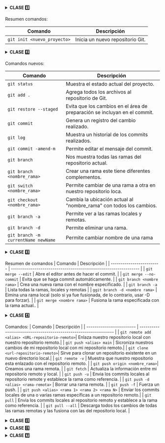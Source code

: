 

<details><summary> <b> CLASE  1️⃣</b></summary>

# Introducción a Git
---
Antes de empezar...
> 💡 **Nota:** ¿Qué es un control de versiones?  
> Un control de versiones es un historial de cada cambio que se realiza en el código fuente de un proyecto. Es importante porque da rendimiento, seguridad y flexibilidad.

#### Un poco de historia de Git

- **1990** → Nace CVS, primer controlador de versiones.
- **2005** → *Linus Torvalds crea Git* ✨  Después de caída de Bitkeeper.
- **2008** → Creación de **GitHub**
- **2018** → Microsoft compra GitHub, pero sigue siendo gratuito.
- **2024** → Git domina el mercado.

entonces:

## ¿Qué es Git?

<img src="https://avatars.githubusercontent.com/u/18133?s=280&v=4" align="right" alt="Logo de Git" width="100" height="100">


Git es un sistema distribuido de control de versiones, donde los cambios en el código son registrados por un historial en sus ficheros para saber quién y cuándo lo hizo.
Puede tener uno o varios repositorios remotos para sincronizarlos.

## ¿Qué es un repositorio?  

Es una carpeta de almacenamiento de varias versiones de los ficheros de un proyecto y el historial de los cambios hechos en ellos.  
Los repositorios pueden ser de dos tipos:
* **Locales** (en nuestro ordenador)  
* **Remotos** (en un servidor externo)
  
<img src="https://blogger.googleusercontent.com/img/b/R29vZ2xl/AVvXsEj7CpqGNI2ceZA6Kc5VJL6l2OopC2GE-4xCdduHCyo8ZhwUhxREhEfFkH0IthUE5HqVASxGXl2SET_CrKEMmmagqSxEeSfxxV9Hq_7wf41vHuXZhAOAeO59K0lvXY7MWSlV7VwLKINVf4k/s640/Repositorios.PNG" alt="Repositorios Git" width="500" height="150"/>


## ¡Inicia tu proyecto con Git!
Crea tu proyecto en una carpeta de tu preferencia con el comando:
 ```
git init <nombre de tu proyecto>
```
aparecerá un **(main)** al lado de tu ruta
</details>

Resumen comandos:

| Comando                     | Descripción                                                                |
| -------------------------   | -----------------------------------------------------------------          |
| `git init <nuevo_proyecto>` | Inicia un nuevo repositorio Git.                                           |


<details><summary> <b> CLASE 2️⃣ </b></summary>

# States y Commits
Git tiene 3 estados, los cuales son:

1.  *Modified:* Cuando un archivo tiene cambios marcados para ser confirmados 

2.  *Staged:* Los archivos modificados ya están listos para ser confirmados en el repositorio local.

3.  *Commited:* Los cambios fueron guardados en el repositorio local (commit).
   
## ¿Qué es un commit?
Son aquellos que sirven para registrart los cambios que se han hecho en el repositorio

> 💡 **Nota:** Podriamos imaginar un commit como una fotografía, cada una es como un estado de todos los archivos del repositorios

## ¿Cómo hacer un commit?

Para guardar los cambios que se tienen en el área de staging, añadiendo directamente un mensaje, se usará el siguiente comando:

 ```
git commit -m "Mensaje"
```
>El mensaje se usará como el título del commit.

Si se quiere añadir información adicional, se puede volver a usar el parámetro **-m** las veces que se requiera.

 ```
git commit -m "Mensaje" -m "Mensaje adicional"
```
## ¿Qué es el HEAD?
Es como un indicador que dice: "ESTÁS AQUÍ"
Solo se puede estar en un lugar, ese es el HEAD.

## ¿Qué es una rama?
Es una instantánea (snapshot) de la división del estado del código

>Es como un nuevo apuntador hacia una de las confirmaciones

<img src="https://res.cloudinary.com/snyk/images/f_auto,q_auto/w_1240,h_384,c_scale/v1/wordpress-sync/image1-11/image1-11-1240x384.png" alt="Repositorios Git" width="500" height="150"/>

</details>

Comandos nuevos:

| Comando                     | Descripción                                                                |
| -------------------------   | -----------------------------------------------------------------          |
| `git status`                | Muestra el estado actual del proyecto.                                     |
| `git add .`                   | Agrega todos los archivos al repositorio de Git.                           |
| `git restore --staged`      | Evita que los cambios en el área de preparación se incluyan en el commit.  |
| `git commit`                | Genera un registro del cambio realizado.                                   |
| `git log`                   | Muestra un historial de los commits realizados.                            |
| `git commit -amend-m`       | Permite editar el mensaje del commit.                                      |
| `git branch `               | Nos muestra todas las ramas del repositorio actual.                        |
| `git branch <nombre_rama>`  | Crear una rama este tiene diferentes complementos.                         |
| `git switch <nombre_rama>`  | Permite cambiar de una rama a otra en nuestro repositorio loca.            |
| `git checkout <nombre_rama>`| Cambia la ubicación actual al "nombre_rama" con todos los cambios.         |
| `git branch -a`             | Permite ver a las ramas locales y remotas.                                 |
| `git branch -d`             | Permite eliminar una rama.                                 |
| `git branch -m currentName newName`             | Permite cambiar nombre de una rama                                |

<details><summary> <b> CLASE 3️⃣ </b></summary>

# RAMAS

## ¿Para qué sirven las ramas?
Permiten realizar un desarrollo no lineal y colaborativo

>Las ramas pueden acabar de dos maneras:
>* Terminar en el olvido
>* Ser fusionada en otra rama

## Fusionar ramas
 Es el proceso en el cual se integran los cambios de una rama en otra

 <img src="https://blueelephpant.wordpress.com/wp-content/uploads/2018/08/1_tnvrls6dg7vft0zgdtfu_w.png" alt="Repositorios Git" width="500" height="230"/>

## Eliminar ramas

Eliminar ramas es una buena práctica 
> Recordemos que las ramas tienen un propósito único y  corto tiempo de periodo

## Conflictos en Git 
Un conflicto en Git ocurre cuando Git no puede fusionar automáticamente cambios de diferentes ramas porque hay modificaciones incompatibles en las mismas líneas de un archivo o archivos diferentes que interfieren entre sí.

### ¿Cómo resolver un conflicto en Git?
* Se debe elegir una versión
* Combinar ambas opciones
* Escribir algo nuevo

</details>

Resumen de comandos
| Comando                     | Descripción                                                                |
| -------------------------   | -----------------------------------------------------------------          |
| `git merge --edit`                | Abre el editor antes de hacer el commit.                                     |
| `git merge --no-commit`                | Evita que se haga commit automáticamente.                                     |
| `git branch <nombre rama>`                | Crea una nueva rama con el nombre especificado.                                     |
| `git branch -a`                | Lista todas la ramas, locales y remotas                                     |
| `ggit branch -d <nombre rama>`                | Eimina una rama local (solo si ya fue fusionada, de lo contrario, usar -D para forzar).                                     |
| `git merge <nombre rama>`                | Fusiona la rama especificada con la rama actual..                                     |

<details><summary> <b> CLASE 4️⃣  </b></summary>

# GIT HUB

## ¿Git y GitHub son lo mismo?
No... 
* Git es un control de versiones.
* GitHub es un servicio de alojamiento en la nube de código fuente basado en el sistema de control de versiones que git ofrece para manejar repositorios.

## Repositorios remotos
Es una copia de un proyecto en la nube, el cual se puede sincronizar con un repositorio local

# PUSH, PULL y PULL REQUEST
> git push
Nos sirve para empujar cualquier cmabio del repositorio local al remoto

> git pull
Nos sirve para descargar los cambios del repositorio remoro al local

### ¿Qué es una pull request?
Es una petición de cambios que se envía al respositorio original 
</details>

Comandos:
| Comando                     | Descripción                                                                |
| -------------------------   | -----------------------------------------------------------------          |
| `git remote add <alias> <URL-repositorio-remoto>`| Enlaza nuestro repositorio local con nuestro repositorio remoto.|
| `git push <alias> main`     | Sicroniza nuestros cambios de mi repositorio local con mi repositorio remoto.|
| `git clone <url-repositorio-remoto>`| Sirve para clonar un repositorio existente en un nuevo directorio local.|
| `git remote -v`             | Muestra que nuestro repositorio esta enlazado con el repositorio remoto.   |
| `git push origin <nombre_rama>`| Creamos una rama remota.				                   |
| `git fetch`                 | Actualiza la información entre mi repositorio remoto y local.	           |
| `git push -u`               | Envia los commits locales al repositorio remote y establece la rama como referencia. |
| `git push -d <alias> <rama-remota>` | Borrar una rama remota.                                            |
| `git push -f`               | Fuerza un push.                                                            |
| `git push <alias> <rama 1> <rama 2> <rama N>` | Enviar los commits locales de una o varias ramas específicas a un repositorio remoto.|
| `git pull`               | Envia los commits locales al repositorio remoto y establece a la rama como referencia. |
| `git pull --all`            | Descarga todos los cambios de todas las ramas remotas y  las fusiona con las del repositorio local. |


</details>

<details><summary> <b> CLASE 5️⃣  </b></summary>

# GIT FLOW, GIT HUB FLOW

## GIT FLOW
### ¿Qué es un GitFlow?
> Es la manera en la que el equipo de desarrollo va a utilizar Git para poder trabajar de manera colaborativa.

 <img src="https://www.bitbull.it/blog/git-flow-come-funziona/gitflow-1.png" alt="Repositorios Git" width="500" height="230"/>

Usa las ramas:
* Main, contiene el código de producción
* Develop: Esta rama de desarrollo donde se realizan los cambios principales.
* Features: Estos son caracteristicas nuevas del proyecto.
* Release: Estos son cambios de último momento.
* Hotflix: Son parches o arreglar bugs pequeños que son parte del main. 

## GIT HUB FLOW
>Es un flujo de trabajo de git mas simple, porque solo utiliza dos ramas.

<img src="https://cdn.hashnode.com/res/hashnode/image/upload/v1668070000889/rvf5Hx764.png" alt="Repositorios Git" width="500" height="200"/>

</details>

<details><summary> <b> CLASE 6️⃣  </b></summary>

# BUENAS PRÁCTICAS DE GIT

## ¿Por qué son importantes las buenas prácticas?
* Funcionan como un estándar
* Resolver conflictos durante el desarrollo es más fácil
* El historial de commits es más legible

## **1. ¿Cada cuánto debería hacer un commit?**
A menudo.
>Los commits deben ser pequeños agrupando pequeñas mejoras o acciones.

### ¿Como escribir un buen commit?
>Se debe usar un verbo imperativo.Por ejemplo: "Add", "Feat", etc.
>No se debe usar puntos suspensivos o punto final.
>El commit debe tener como máximo 50 caracteres.
>El commit debe ser claro y especifico.
>Se debe usar un prefijo para los commits y que estos sean más semánticos.

#### Ejemplo

feat: add new search feature
^--^  ^--------------------^
│     │
│     └--> # Descripción de los cambios
│
└──------> # Tipo del cambio

### Prefijos para los commits

- **feat**: Nueva característica para el usuario.
- **fix** : Es cuando se arregla un bug que afecta al usuario..
- **perf**: Es para cambios que mejoran el rendimiento del sitio. 
- **build**: Es para cambios en el sistema de build, tareas de despliegue o instalación.
- **ci** : Es para cambios en la integración continua.
- **docs** : Es para cambios en la documentación.
- - **refactor**: Es para la refactorización del código como cambios de nombre de variables o funciones.
- **style** : Es para cambios de formato, tabulaciones, espacios o puntos y coma, etc; no afectan al usuario.
- **test** : Este añade tests o refactoriza uno existente.

## 2. Buenas prácticas en ramas
#### ¿Como elegir un buen nombre para mi rama?
>Para elegir un buen nombre de la rama, es recomendable usar el nombre de la accion que se va a realizar en la rama.

</details>

<details><summary> <b> CLASE 7️⃣ </b></summary> 

# DESHACER CAMBIOS

## ¿Cuándo deshacer cambios?

>Cuando el proyecto deja de funcionar.
>Para recuperar código eliminado.
>Para recuperar archivos eliminados.

## ¿Qué comando debo usar para deshacer un cambio que hice en un archivo?

>Esto depende de si desea deshacer el cambio en todo el commit o solo en el archivo.
>Si desea deshacer el cambio en todo el commit, use git reset soft <commit_id>.
>Si desea deshacer el cambio solo en el archivo, use git checkout -- <commit_id> <archivo> && git checkout HEAD -- <archivo>.

## Comandos destructivos y no destructivos

### Comandos destructivos

>Estos afectan el historial de commits realizados.

>Entre estos tenemos:

- **git rebase**
- **git commit amend**
- **git reset**
- **git push --force**

### Comandos no destructivos
>Trabajan en base al historial sin afectarlo.
>Entre estos tenemos:

- **git checkout**

<details><summary> <b> CLASE 8️⃣ </b>

# HOOKS, ALIAS Y TRUCOS DE GIT

## ¿Qué son los Hooks?
>Los Hooks son scripts que se ejecutan automáticamente antes o después de que ocurra un evento específico en Git.
>Estos eventos pueden ser: commits, pushes, entre otros.
>Estos permiten automatizar tareas repetitivas, como enviar notificaciones por Slack o ejecutar pruebas unitarias.

>Existen dos:
- **Hooks del lado del cliente**
  >Afectan solo al repositorio local que los contiene.
  >Pueden ser:
  >-**Pre-commit**: Se ejecuta antes de que se realice un commit. Se puede utilizar para verificar que el código cumpla con ciertos estándares o para ejecutar pruebas unitarias.
  >-**Post-commit**: Se ejecuta después de que se realiza un commit. Se puede utilizar para enviar notificaciones por Slack o para actualizar automáticamente la documentación.
  >-**Pre-push**: Se ejecuta antes de que se envíe un push al repositorio remoto. Se puede utilizar para verificar que no se estén enviando cambios no deseados.
  >-**Post-push**: Se ejecuta después de que se envía un push al repositorio remoto. Se puede utilizar para actualizar automáticamente la rama de producción o para enviar notificaciones a otros desarrolladores.
  >-**Post-checkout-Post-merge**: Permite limpiar un directorio de trabajo, tras realizar un checkout.
- **Hooks del lado del servidor**
  >Pueden ser:
  >-**Pre-receive**: Comprueba los commits que se quieran guardar.
  >-**update**: Es cuando llega ese git push y haces comprobaciones.
  >-**post-receive**: Es cuando el push ya sea ha sincronizado y haces acciones. 
  
## ¿Qué son los Alias?
>Son atajos que permiten personalizar los comandos de Git.

</summary>
</details>